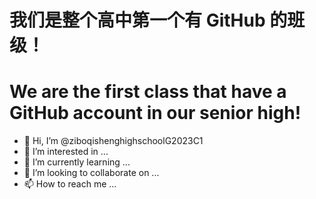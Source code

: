 # 我们是整个高中第一个有 GitHub 的班级！
# We are the first class that have a GitHub account in our senior high!
- 👋 Hi, I’m @ziboqishenghighschoolG2023C1
- 👀 I’m interested in ...
- 🌱 I’m currently learning ...
- 💞️ I’m looking to collaborate on ...
- 📫 How to reach me ...

<!---
ziboqishenghighschoolG2023C1/ziboqishenghighschoolG2023C1 is a ✨ special ✨ repository because its `README.md` (this file) appears on your GitHub profile.
You can click the Preview link to take a look at your changes.
--->
